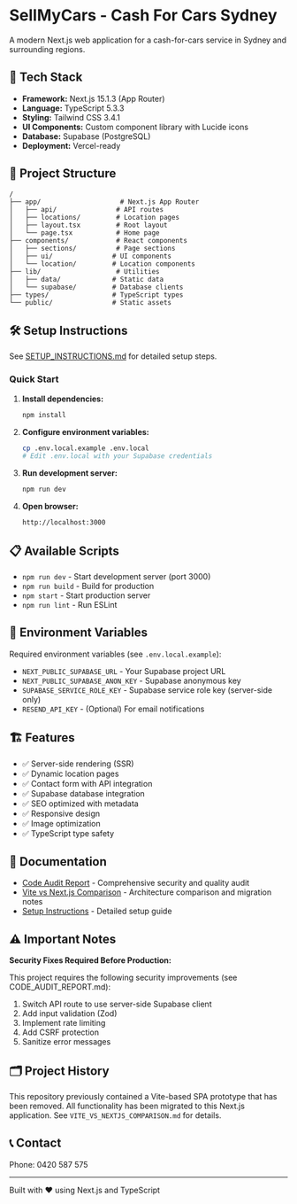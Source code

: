 # SellMyCars - Cash For Cars Sydney

A modern Next.js web application for a cash-for-cars service in Sydney and surrounding regions.

## 🚀 Tech Stack

- **Framework:** Next.js 15.1.3 (App Router)
- **Language:** TypeScript 5.3.3
- **Styling:** Tailwind CSS 3.4.1
- **UI Components:** Custom component library with Lucide icons
- **Database:** Supabase (PostgreSQL)
- **Deployment:** Vercel-ready

## 📁 Project Structure

```
/
├── app/                    # Next.js App Router
│   ├── api/               # API routes
│   ├── locations/         # Location pages
│   ├── layout.tsx         # Root layout
│   └── page.tsx           # Home page
├── components/            # React components
│   ├── sections/          # Page sections
│   ├── ui/               # UI components
│   └── location/         # Location components
├── lib/                   # Utilities
│   ├── data/             # Static data
│   └── supabase/         # Database clients
├── types/                # TypeScript types
└── public/               # Static assets
```

## 🛠️ Setup Instructions

See [SETUP_INSTRUCTIONS.md](./SETUP_INSTRUCTIONS.md) for detailed setup steps.

### Quick Start

1. **Install dependencies:**
   ```bash
   npm install
   ```

2. **Configure environment variables:**
   ```bash
   cp .env.local.example .env.local
   # Edit .env.local with your Supabase credentials
   ```

3. **Run development server:**
   ```bash
   npm run dev
   ```

4. **Open browser:**
   ```
   http://localhost:3000
   ```

## 📋 Available Scripts

- `npm run dev` - Start development server (port 3000)
- `npm run build` - Build for production
- `npm start` - Start production server
- `npm run lint` - Run ESLint

## 🔐 Environment Variables

Required environment variables (see `.env.local.example`):

- `NEXT_PUBLIC_SUPABASE_URL` - Your Supabase project URL
- `NEXT_PUBLIC_SUPABASE_ANON_KEY` - Supabase anonymous key
- `SUPABASE_SERVICE_ROLE_KEY` - Supabase service role key (server-side only)
- `RESEND_API_KEY` - (Optional) For email notifications

## 🏗️ Features

- ✅ Server-side rendering (SSR)
- ✅ Dynamic location pages
- ✅ Contact form with API integration
- ✅ Supabase database integration
- ✅ SEO optimized with metadata
- ✅ Responsive design
- ✅ Image optimization
- ✅ TypeScript type safety

## 📝 Documentation

- [Code Audit Report](./CODE_AUDIT_REPORT.md) - Comprehensive security and quality audit
- [Vite vs Next.js Comparison](./VITE_VS_NEXTJS_COMPARISON.md) - Architecture comparison and migration notes
- [Setup Instructions](./SETUP_INSTRUCTIONS.md) - Detailed setup guide

## ⚠️ Important Notes

**Security Fixes Required Before Production:**

This project requires the following security improvements (see CODE_AUDIT_REPORT.md):

1. Switch API route to use server-side Supabase client
2. Add input validation (Zod)
3. Implement rate limiting
4. Add CSRF protection
5. Sanitize error messages

## 🗂️ Project History

This repository previously contained a Vite-based SPA prototype that has been removed. All functionality has been migrated to this Next.js application. See `VITE_VS_NEXTJS_COMPARISON.md` for details.

## 📞 Contact

Phone: 0420 587 575

---

Built with ❤️ using Next.js and TypeScript
